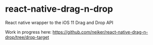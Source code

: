 # react-native-drag-n-drop
React native wrapper to the iOS 11 Drag and Drop API

Work in progress here: https://github.com/neiker/react-native-drag-n-drop/tree/drop-target
